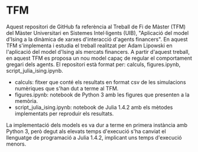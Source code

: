 # TFM
Aquest repositori de GitHub fa referència al Treball de Fi de Màster (TFM) del Màster Universitari en Sistemes Intel·ligents (UIB),
"Aplicació del model d'Ising a la dinàmica de xarxes d'interacció d'agents financers".
En aquest TFM s'implementa i estudia el treball realitzat per Adam Lipowski en l'aplicació
del model d'Ising als mercats financers. A partir d'aquest treball, en aquest TFM es proposa un nou model 
capaç de regular el comportament gregari dels agents. El repositori està format per: calculs, figures.ipynb, script_julia_ising.ipynb.

* calculs: fitxer que conté els resultats en format csv de les simulacions numèriques que s'han dut a terme al TFM.
* figures.ipynb: notebook de Python 3 amb les figures que presenten a la memòria.
* script_julia_ising.ipynb: notebook de Julia 1.4.2 amb els mètodes implementats per reproduir els resultats.

La implementació dels models es va dur a terme en primera instància amb Python 3, però degut als elevats temps d'execució s'ha canviat 
el llenguatge de programació a Julia 1.4.2, implicant uns temps d'execució menors.
